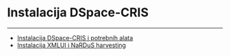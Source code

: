 # Instalacija DSpace-CRIS
---

* [Instalacija DSpace-CRIS i potrebnih alata](dspace-install.md)
* [Instalacija XMLUI i NaRDuS harvesting](xmlui-nardus.md)

